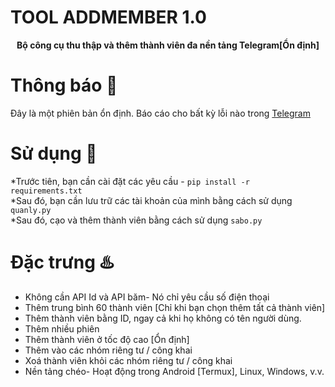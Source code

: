 # TOOL ADDMEMBER 1.0
<p align='center'><b>Bộ công cụ thu thập và thêm thành viên đa nền tảng Telegram[Ổn định]</b></p>

# Thông báo 📣
Đây là một phiên bản ổn định. Báo cáo cho bất kỳ lỗi nào trong [Telegram](https://telegram.me/HISABO)

# Sử dụng 🧰
*Trước tiên, bạn cần cài đặt các yêu cầu - `pip install -r requirements.txt` <br>
*Sau đó, bạn cần lưu trữ các tài khoản của mình bằng cách sử dụng `quanly.py` <br>
*Sau đó, cạo và thêm thành viên bằng cách sử dụng `sabo.py` <br>

# Đặc trưng ♨️
* Không cần API Id và API băm- Nó chỉ yêu cầu số điện thoại
* Thêm trung bình 60 thành viên [Chỉ khi bạn chọn thêm tất cả thành viên]
* Thêm thành viên bằng ID, ngay cả khi họ không có tên người dùng.
* Thêm nhiều phiên
* Thêm thành viên ở tốc độ cao [Ổn định]
* Thêm vào các nhóm riêng tư / công khai
* Xoá thành viên khỏi các nhóm riêng tư / công khai
* Nền tảng chéo- Hoạt động trong Android [Termux], Linux, Windows, v.v.
